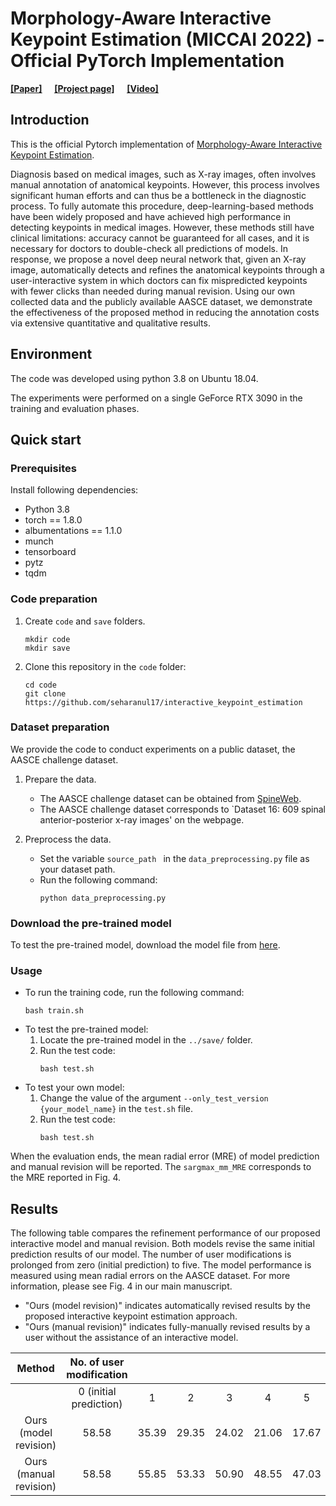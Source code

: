 # Morphology-Aware Interactive Keypoint Estimation (MICCAI 2022) - Official PyTorch Implementation

[<ins>__[Paper]__</ins>](https://arxiv.org/abs/2209.07163) &nbsp; 
&nbsp; 
 [<ins>__[Project page]__</ins>](https://seharanul17.github.io/interactive_keypoint_estimation/)
&nbsp;  &nbsp; 
 [<ins>__[Video]__</ins>](https://youtu.be/Z5gtLviQ_TU)

## Introduction
This is the official Pytorch implementation of [Morphology-Aware Interactive Keypoint Estimation]().

Diagnosis based on medical images, such as X-ray images, often involves manual annotation of anatomical keypoints. However, this process involves significant human efforts and can thus be a bottleneck in the diagnostic process. To fully automate this procedure, deep-learning-based methods have been widely proposed and have achieved high performance in detecting keypoints in medical images. However, these methods still have clinical limitations: accuracy cannot be guaranteed for all cases, and it is necessary for doctors to double-check all predictions of models. In response, we propose a novel deep neural network that, given an X-ray image, automatically detects and refines the anatomical keypoints through a user-interactive system in which doctors can fix mispredicted keypoints with fewer clicks than needed during manual revision. Using our own collected data and the publicly available AASCE dataset, we demonstrate the effectiveness of the proposed method in reducing the annotation costs via extensive quantitative and qualitative results.

## Environment
The code was developed using python 3.8 on Ubuntu 18.04.

The experiments were performed on a single GeForce RTX 3090 in the training and evaluation phases.

##  Quick start 

### Prerequisites
Install following dependencies:
- Python 3.8
- torch == 1.8.0
- albumentations == 1.1.0
- munch
- tensorboard
- pytz
- tqdm


### Code preparation
1. Create ``code`` and ``save`` folders.
    ```
    mkdir code
    mkdir save
    ```
2. Clone this repository in the ``code`` folder:
    ```
    cd code
    git clone https://github.com/seharanul17/interactive_keypoint_estimation
    ```

### Dataset preparation

We provide the code to conduct experiments on a public dataset, the AASCE challenge dataset.

1. Prepare the data.
    - The AASCE challenge dataset can be obtained from [SpineWeb](http://spineweb.digitalimaginggroup.ca/index.php?n=main.datasets#Dataset_16.3A_609_spinal_anterior-posterior_x-ray_images). 
    - The AASCE challenge dataset corresponds to `Dataset 16: 609 spinal anterior-posterior x-ray images' on the webpage.
    
2. Preprocess the data.
    - Set the variable ``source_path `` in the ``data_preprocessing.py`` file as your dataset path.
    - Run the following command: 
        ```
        python data_preprocessing.py
        ```

### Download the pre-trained model

To test the pre-trained model, download the model file from [here](https://www.dropbox.com/sh/m53iqw9loddqhfq/AAD0KuCCxpXsBE435Hw3KJU8a?dl=0).

### Usage
- To run the training code, run the following command:
    ```
    bash train.sh 
    ```
- To test the pre-trained model: 
   1. Locate the pre-trained model in the ``../save/`` folder.
   2. Run the test code:
        ```
        bash test.sh
        ```
- To test your own model:
   1. Change the value of the argument ``--only_test_version {your_model_name}`` in the ``test.sh`` file.
   2. Run the test code:
        ```
        bash test.sh
        ```

When the evaluation ends, the mean radial error (MRE) of model prediction and manual revision will be reported.
The ``sargmax_mm_MRE`` corresponds to the MRE reported in Fig. 4.


## Results
The following table compares the refinement performance of our proposed interactive model and manual revision.
Both models revise the same initial prediction results of our model. The number of user modifications is prolonged from zero (initial prediction) to five.
The model performance is measured using mean radial errors on the AASCE dataset.
For more information, please see Fig. 4 in our main manuscript.

- "Ours (model revision)" indicates automatically revised results by the proposed interactive keypoint estimation approach.
- "Ours (manual revision)" indicates fully-manually revised results by a user without the assistance of an interactive model.

|      Method     	| No. of user modification | | |  | | |
|:----------------:	|:-----------------------:	|:-------:	|:-------:	|:-------:	|:-------:	|:-------:	|
|              	| 0 (initial prediction)	| 1	| 2	| 3  	| 4	| 5	|
| Ours (model revision) |          58.58          	|  35.39  	|  29.35  	|  24.02  	|  21.06  	|  17.67  	|
|  Ours (manual revision) 	|          58.58          	|  55.85  	|  53.33  	|  50.90  	|  48.55  	|  47.03  	|

